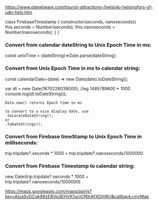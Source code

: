 https://www.planetware.com/tourist-attractions-/helsinki-helsingfors-sf-udn-hels.htm


class FirebaseTimestamp {
    constructor(seconds, nanoseconds){
      this.seconds = Number(seconds);
      this.nanoseconds = Number(nanoseconds);
    }
  }
  
### Convert from calendar dateString to Unix Epoch Time in ms:
  const unixTime = (dateString)=>Date.parse(dateString);

### Convert from Unix Epoch Time in ms to calendar string:
 const calendarDate=(date) => new Date(date).toDateString();

   var dt = new Date(1670228039000);
    //eg 1485789600 * 1000
    console.log(dt.toDateString());

    Date.now() returns Epoch time in ms

    to convert to a nice display date, use
    .toLocaleDateString();
    or
    .toDateStrings();

### Convert from Firebase timeStamp to Unix Epoch Time in milliseconds:
trip.tripdate?.seconds * 1000 + trip.tripdate?.nanoseconds/1000000

### Convert from Firebase Timestamp to calendar string:
new Date(trip.tripdate?.seconds * 1000 + trip.tripdate?.nanoseconds/1000000)


https://maps.googleapis.com/maps/api/js?key=AIzaSyDCqk89zEBVq3EHVK1ucjCf6trAfXDjH8U&callback=myMap



